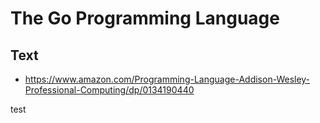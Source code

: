 # The Go Programming Language

## Text
- https://www.amazon.com/Programming-Language-Addison-Wesley-Professional-Computing/dp/0134190440

test